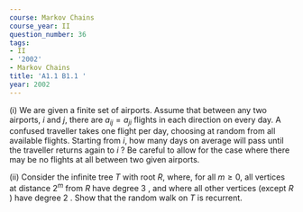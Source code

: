 ```yaml
---
course: Markov Chains
course_year: II
question_number: 36
tags:
- II
- '2002'
- Markov Chains
title: 'A1.1 B1.1 '
year: 2002
---
```



(i) We are given a finite set of airports. Assume that between any two airports, $i$ and $j$, there are $a_{i j}=a_{j i}$ flights in each direction on every day. A confused traveller takes one flight per day, choosing at random from all available flights. Starting from $i$, how many days on average will pass until the traveller returns again to $i$ ? Be careful to allow for the case where there may be no flights at all between two given airports.

(ii) Consider the infinite tree $T$ with root $R$, where, for all $m \geqslant 0$, all vertices at distance $2^{m}$ from $R$ have degree 3 , and where all other vertices (except $R$ ) have degree 2 . Show that the random walk on $T$ is recurrent.